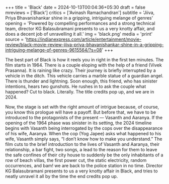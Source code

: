 +++
title = 'Black'
date = 2024-10-13T00:04:36+05:30
draft = false
mreviews = ['Black']
critics = ['Avinash Ramachandran']
subtitle = 'Jiiva, Priya Bhavanishankar shine in a gripping, intriguing melange of genres'
opening = 'Powered by compelling performances and a strong technical team, director KG Balasubramani presents to us a very knotty affair, and does a decent job of unravelling it all.'
img = 'black.png'
media = 'print'
source = 'https://indianexpress.com/article/entertainment/movie-review/black-movie-review-jiiva-priya-bhavanishankar-shine-in-a-gripping-intriguing-melange-of-genres-9615564/?s=08'
+++

The best part of Black is how it reels you in right in the first ten minutes. The film starts in 1964. There is a couple eloping with the help of a friend (Vivek Prasanna). It is raining like crazy. Their journey is briefly interrupted by a vehicle in the ditch. This vehicle carries a marble statue of a guardian angel. There is thunder and lightning. Soon enough, this friend, who has sinister intentions, hears two gunshots. He rushes in to ask the couple what happened? Cut to black. Literally. The title credits pop up, and we are in 2024.

Now, the stage is set with the right amount of intrigue because, of course, you know this prologue will have a payoff. But before that, we have to be introduced to the protagonists of the present — Vasanth and Aaranya. If the opening of the 1964 phase was sinister in its setting, the 2024 timeline begins with Vasanth being interrogated by the cops over the disappearance of his wife, Aaranya. When the cop (Yog Japee) asks what happened to his wife, Vasanth simply says, “I don’t know how to make you understand.” The film cuts to the brief introduction to the lives of Vasanth and Aaranya, their relationship, a bar fight, two songs, a lead to the reason for them to leave the safe confines of their city house to suddenly be the only inhabitants of a row of beach villas, the first power cut, the static electricity, random occurrences, and bam! we are back to the police station in no time. Director KG Balasubramani presents to us a very knotty affair in Black, and tries to neatly unravel it all by the time the end credits pop up.
